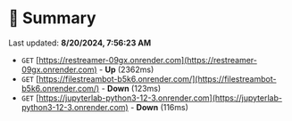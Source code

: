 # 📖 Summary
Last updated: **8/20/2024, 7:56:23 AM**

- `GET` [https://restreamer-09gx.onrender.com](https://restreamer-09gx.onrender.com) - **Up** (2362ms)
- `GET` [https://filestreambot-b5k6.onrender.com/](https://filestreambot-b5k6.onrender.com/) - **Down** (123ms)
- `GET` [https://jupyterlab-python3-12-3.onrender.com](https://jupyterlab-python3-12-3.onrender.com) - **Down** (116ms)
